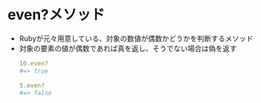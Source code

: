# even?メソッド
- Rubyが元々用意している、対象の数値が偶数かどうかを判断するメソッド  
- 対象の要素の値が偶数であれば真を返し、そうでない場合は偽を返す
  ```ruby
  10.even?
  #=> true

  5.even?
  #=> false
  ```
